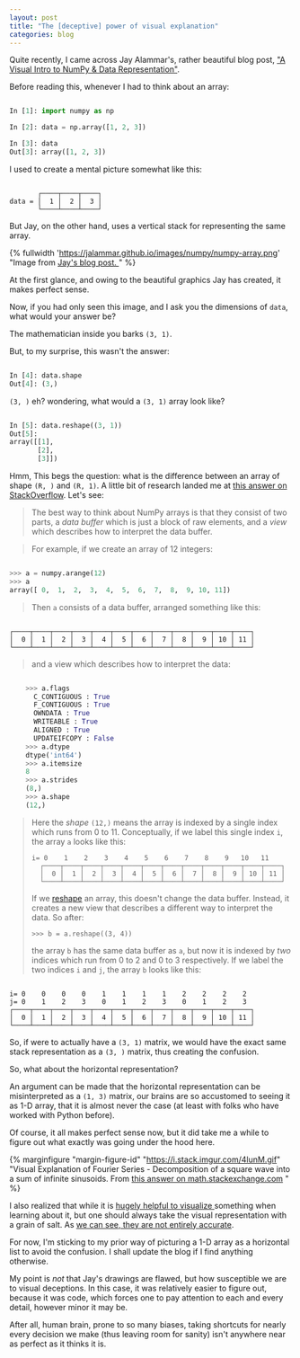 ```yaml
---
layout: post
title: "The [deceptive] power of visual explanation"
categories: blog
---
```


Quite recently, I came across Jay Alammar's, rather beautiful blog post, ["A
Visual Intro to NumPy & Data Representation"][visualnumpy].

Before reading this, whenever I had to think about an array:

```python

In [1]: import numpy as np

In [2]: data = np.array([1, 2, 3])

In [3]: data
Out[3]: array([1, 2, 3])
```

I used to create a mental picture somewhat like this:
```

       ┌────┬────┬────┐
data = │  1 │  2 │  3 │
       └────┴────┴────┘
```

But Jay, on the other hand, uses a vertical stack for representing the same array.

{% fullwidth 'https://jalammar.github.io/images/numpy/numpy-array.png' "Image
from <a href='https://jalammar.github.io/visual-numpy/'> Jay's blog post. </a>
" %}

At the first glance, and owing to the beautiful graphics Jay has created, it
makes perfect sense.

Now, if you had only seen this image, and I ask you the dimensions of `data`,
what would your answer be?

The mathematician inside you barks `(3, 1)`.

But, to my surprise, this wasn't the answer:

```python

In [4]: data.shape
Out[4]: (3,)
```

`(3, )` eh? wondering, what would a `(3, 1)` array look like?

```python

In [5]: data.reshape((3, 1))
Out[5]:
array([[1],
       [2],
       [3]])
```

Hmm, This begs the question: what is the difference between an array of shape
`(R, )` and `(R, 1)`. A little bit of research landed me at [this answer on
StackOverflow][stackoverflow]. Let's see:

> The best way to think about NumPy arrays is that they consist of two parts, a
> _data buffer_ which is just a block of raw elements, and a _view_ which
> describes how to interpret the data buffer.

 > For example, if we create an array of 12 integers:
 >

```python

>>> a = numpy.arange(12)
>>> a
array([ 0,  1,  2,  3,  4,  5,  6,  7,  8,  9, 10, 11])
```

 >
 > Then `a` consists of a data buffer, arranged something like this:

 ```

 ┌────┬────┬────┬────┬────┬────┬────┬────┬────┬────┬────┬────┐
 │  0 │  1 │  2 │  3 │  4 │  5 │  6 │  7 │  8 │  9 │ 10 │ 11 │
 └────┴────┴────┴────┴────┴────┴────┴────┴────┴────┴────┴────┘
 ```

 > and a view which describes how to interpret the data:

```python

    >>> a.flags
      C_CONTIGUOUS : True
      F_CONTIGUOUS : True
      OWNDATA : True
      WRITEABLE : True
      ALIGNED : True
      UPDATEIFCOPY : False
    >>> a.dtype
    dtype('int64')
    >>> a.itemsize
    8
    >>> a.strides
    (8,)
    >>> a.shape
    (12,)
```

> Here the *shape* `(12,)` means the array is indexed by a single index which
> runs from 0 to 11. Conceptually, if we label this single index `i`, the array
> `a` looks like this:
>
>     i= 0    1    2    3    4    5    6    7    8    9   10   11
>       ┌────┬────┬────┬────┬────┬────┬────┬────┬────┬────┬────┬────┐
>       │  0 │  1 │  2 │  3 │  4 │  5 │  6 │  7 │  8 │  9 │ 10 │ 11 │
>       └────┴────┴────┴────┴────┴────┴────┴────┴────┴────┴────┴────┘
>
> If we [reshape][reshape] an array, this doesn't change the data buffer.
> Instead, it creates a new view that describes a different way to interpret the
> data. So after:
>
>     >>> b = a.reshape((3, 4))
>
> the array `b` has the same data buffer as `a`, but now it is indexed by *two*
> indices which run from 0 to 2 and 0 to 3 respectively. If we label the two
> indices `i` and `j`, the array `b` looks like this:

```

i= 0    0    0    0    1    1    1    1    2    2    2    2
j= 0    1    2    3    0    1    2    3    0    1    2    3
┌────┬────┬────┬────┬────┬────┬────┬────┬────┬────┬────┬────┐
│  0 │  1 │  2 │  3 │  4 │  5 │  6 │  7 │  8 │  9 │ 10 │ 11 │
└────┴────┴────┴────┴────┴────┴────┴────┴────┴────┴────┴────┘
```

So, if were to actually have a `(3, 1)` matrix, we would have the exact same
stack representation as a `(3, )` matrix, thus creating the confusion.

So, what about the horizontal representation?

An argument can be made that the horizontal representation can be misinterpreted
as a `(1, 3)` matrix, our brains are so accustomed to seeing it as 1-D array,
that it is almost never the case (at least with folks who have worked with
Python before).

Of course, it all makes perfect sense now, but it did take me a while to figure
out what exactly was going under the hood here.

{% marginfigure "margin-figure-id" "https://i.stack.imgur.com/4lunM.gif" "Visual
Explanation of Fourier Series - Decomposition of a square wave into a sum of
infinite sinusoids. From <a href='https://math.stackexchange.com/a/736986'> this
answer on math.stackexchange.com</a> " %}

I also realized that while it is [ hugely helpful to visualize ][true] something
when learning about it, but one should always take the visual representation
with a grain of salt. As [we can see, they are not entirely accurate][proves].

For now, I'm sticking to my prior way of picturing a 1-D array as a horizontal
list to avoid the confusion. I shall update the blog if I find anything
otherwise.

My point is _not_ that Jay's drawings are flawed, but how susceptible we are to
visual deceptions. In this case, it was relatively easier to figure out, because
it was code, which forces one to pay attention to each and every detail, however
minor it may be.

After all, human brain, prone to so many biases, taking shortcuts for nearly
every decision we make (thus leaving room for sanity) isn't anywhere near as
perfect as it thinks it is.

[visualnumpy]: https://jalammar.github.io/visual-numpy/
[stackoverflow]: https://stackoverflow.com/a/22074424/6426752
[proves]: https://math.stackexchange.com/questions/743067/visually-deceptive-proofs-which-are-mathematically-wrong
[reshape]: http://docs.scipy.org/doc/numpy/reference/generated/numpy.reshape.html
[true]: https://math.stackexchange.com/questions/733754/visually-stunning-math-concepts-which-are-easy-to-explain